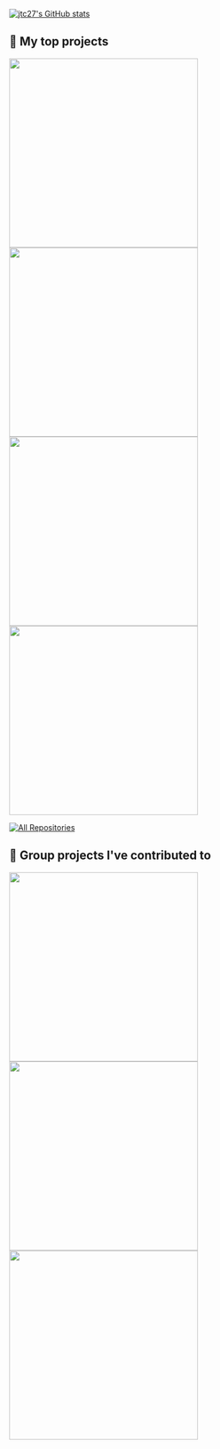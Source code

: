 [![jtc27's GitHub stats](https://github-readme-stats.vercel.app/api?username=jtc27)](https://github.com/jtc27/github-readme-stats)

## 📘 My top projects

<!-- Repo info cards - https://github.com/anuraghazra/github-readme-stats -->
<!-- Small repo cards (fork) - https://github.com/jtc27/github-readme-stats -->
<p align="left">

<a href="https://github.com/jtc27/Gilded-Rose-Ruby" target="_blank">
<img width="340" align="center" src="https://github-readme-stats.vercel.app/api/pin/?username=jtc27&repo=Gilded-Rose-Ruby&title_color=ffffff&bg_color=fe7704&text_color=ffffff&icon_color=ffffff&show_icons=true" /></a>
<!--Orange-->
 
<a href="https://github.com/jtc27/instagram-challenge" target="_blank">
<img width="340" align="center" src="https://github-readme-stats.vercel.app/api/pin/?username=jtc27&repo=instagram-challenge&title_color=ffffff&bg_color=438AF4&text_color=ffffff&icon_color=ffffff&show_icons=true" /></a>
<!--Blue-->
 
<a href="https://github.com/jtc27/bowling-challenge">
<img width="340" align="center" src="https://github-readme-stats.vercel.app/api/pin/?username=jtc27&repo=bowling-challenge&title_color=ffffff&bg_color=18B400&text_color=ffffff&icon_color=ffffff&show_icons=true" /></a>
<!--Green-->
 
<a href="https://github.com/jtc27/rps-challenge">
<img width="340" align="center" src="https://github-readme-stats.vercel.app/api/pin/?username=jtc27&repo=rps-challenge&title_color=ffffff&bg_color=EBA422&text_color=ffffff&icon_color=ffffff&show_icons=true" /></a>
<!--Yellow-->

 <a href="https://github.com/jtc27?tab=repositories&sort=stargazers"><img alt="All Repositories" title="All Repositories" src="https://custom-icon-badges.herokuapp.com/badge/-All%20Of%20My%20Repos-2962FF?style=for-the-badge&logoColor=white&logo=repo"/></a>
</p>

## 📕 Group projects I've contributed to
<!-- Repo info cards - https://github.com/anuraghazra/github-readme-stats -->
<!-- Small repo cards (fork) - https://github.com/jtc27/github-readme-stats -->
<p align="left">

<a href="https://github.com/jtc27/EP3-Gaming-FE">
<img width="340" align="center" src="https://github-readme-stats.vercel.app/api/pin/?username=jtc27&repo=acebook-Jeamm-Team&title_color=ffffff&bg_color=0033cc&text_color=ffffff&icon_color=ffffff&show_icons=true" /></a>
<!--Deep Blue-->
 
<a href="https://github.com/jtc27/acebook-Jeamm-Team">
<img width="340" align="center" src="https://github-readme-stats.vercel.app/api/pin/?username=jtc27&repo=acebook-Jeamm-Team&title_color=ffffff&bg_color=9500CC&text_color=ffffff&icon_color=ffffff&show_icons=true" /></a>
<!--Violet-->
 
<a href="https://github.com/ConorButler/makers-bnb">
<img width="340" align="center" src="https://github-readme-stats.vercel.app/api/pin/?username=jtc27&repo=makers-bnb&title_color=ffffff&bg_color=C90E0E&text_color=ffffff&icon_color=ffffff&show_icons=true" /></a> 
 <!--Red-->

</p>
